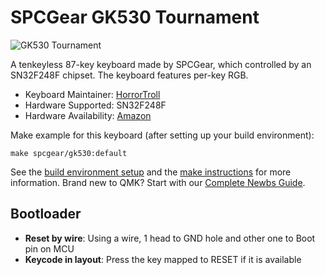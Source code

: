 # SPCGear GK530 Tournament

![GK530 Tournament](https://i.imgur.com/LTxOTMZ.png)

A tenkeyless 87-key keyboard made by SPCGear, which controlled by an SN32F248F chipset. The keyboard features per-key RGB.

* Keyboard Maintainer: [HorrorTroll](https://github.com/HorrorTroll)
* Hardware Supported: SN32F248F
* Hardware Availability: [Amazon](https://www.amazon.de/-/en/GK530-Tournament-Gaming-Mechanical-Keyboard/dp/B07HXKL6M6)

Make example for this keyboard (after setting up your build environment):

    make spcgear/gk530:default

See the [build environment setup](https://docs.qmk.fm/#/getting_started_build_tools) and the [make instructions](https://docs.qmk.fm/#/getting_started_make_guide) for more information. Brand new to QMK? Start with our [Complete Newbs Guide](https://docs.qmk.fm/#/newbs).

## Bootloader
* **Reset by wire**: Using a wire, 1 head to GND hole and other one to Boot pin on MCU
* **Keycode in layout**: Press the key mapped to RESET if it is available
